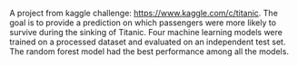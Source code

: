 ﻿A project from kaggle challenge: https://www.kaggle.com/c/titanic. The goal is to provide a prediction on which passengers were more likely to survive during the sinking of Titanic. Four machine learning models were trained on a processed dataset and evaluated on an 
independent test set. The random forest model had the best performance among all the models.  